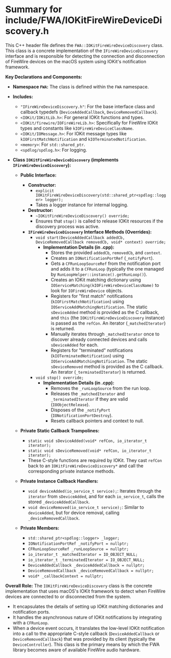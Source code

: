 # Summary for include/FWA/IOKitFireWireDeviceDiscovery.h

This C++ header file defines the `FWA::IOKitFireWireDeviceDiscovery` class. This class is a concrete implementation of the `IFireWireDeviceDiscovery` interface and is responsible for detecting the connection and disconnection of FireWire devices on the macOS system using IOKit's notification framework.

**Key Declarations and Components:**

-   **Namespace `FWA`:** The class is defined within the `FWA` namespace.

-   **Includes:**
    -   `"IFireWireDeviceDiscovery.h"`: For the base interface class and callback typedefs (`DeviceAddedCallback`, `DeviceRemovedCallback`).
    -   `<IOKit/IOKitLib.h>`: For general IOKit functions and types.
    -   `<IOKit/firewire/IOFireWireLib.h>`: Specifically for FireWire IOKit types and constants like `kIOFireWireDeviceClassName`.
    -   `<IOKit/IOMessage.h>`: For IOKit message types like `kIOFirstMatchNotification` and `kIOTerminatedNotification`.
    -   `<memory>`: For `std::shared_ptr`.
    -   `<spdlog/spdlog.h>`: For logging.

-   **Class `IOKitFireWireDeviceDiscovery` (implements `IFireWireDeviceDiscovery`):**
    -   **Public Interface:**
        -   **Constructor:**
            -   `explicit IOKitFireWireDeviceDiscovery(std::shared_ptr<spdlog::logger> logger);`
            -   Takes a logger instance for internal logging.
        -   **Destructor:**
            -   `~IOKitFireWireDeviceDiscovery() override;`
            -   Ensures that `stop()` is called to release IOKit resources if the discovery process was active.
        -   **`IFireWireDeviceDiscovery` Interface Methods (Overrides):**
            -   `void start(DeviceAddedCallback addedCb, DeviceRemovedCallback removedCb, void* context) override;`
                -   **Implementation Details (in .cpp):**
                    -   Stores the provided `addedCb`, `removedCb`, and `context`.
                    -   Creates an `IONotificationPortRef` (`_notifyPort`).
                    -   Gets a `CFRunLoopSourceRef` from the notification port and adds it to a `CFRunLoop` (typically the one managed by `RunLoopHelper::instance().getRunLoop()`).
                    -   Creates an IOKit matching dictionary using `IOServiceMatching(kIOFireWireDeviceClassName)` to look for `IOFireWireDevice` objects.
                    -   Registers for "first match" notifications (`kIOFirstMatchNotification`) using `IOServiceAddMatchingNotification`. The static `sDeviceAdded` method is provided as the C callback, and `this` (the `IOKitFireWireDeviceDiscovery` instance) is passed as the `refCon`. An iterator (`_matchedIterator`) is returned.
                    -   Manually iterates through `_matchedIterator` once to discover already connected devices and calls `sDeviceAdded` for each.
                    -   Registers for "terminated" notifications (`kIOTerminatedNotification`) using `IOServiceAddMatchingNotification`. The static `sDeviceRemoved` method is provided as the C callback. An iterator (`_terminatedIterator`) is returned.
            -   `void stop() override;`
                -   **Implementation Details (in .cpp):**
                    -   Removes the `_runLoopSource` from the run loop.
                    -   Releases the `_matchedIterator` and `_terminatedIterator` if they are valid (`IOObjectRelease`).
                    -   Disposes of the `_notifyPort` (`IONotificationPortDestroy`).
                    -   Resets callback pointers and context to null.

    -   **Private Static Callback Trampolines:**
        -   `static void sDeviceAdded(void* refCon, io_iterator_t iterator);`
        -   `static void sDeviceRemoved(void* refCon, io_iterator_t iterator);`
        -   These C-style functions are required by IOKit. They cast `refCon` back to an `IOKitFireWireDeviceDiscovery*` and call the corresponding private instance methods.

    -   **Private Instance Callback Handlers:**
        -   `void deviceAdded(io_service_t service);`: Iterates through the `iterator` from `sDeviceAdded`, and for each `io_service_t`, calls the stored `_deviceAddedCallback`.
        -   `void deviceRemoved(io_service_t service);`: Similar to `deviceAdded`, but for device removal, calling `_deviceRemovedCallback`.

    -   **Private Members:**
        -   `std::shared_ptr<spdlog::logger> _logger;`
        -   `IONotificationPortRef _notifyPort = nullptr;`
        -   `CFRunLoopSourceRef _runLoopSource = nullptr;`
        -   `io_iterator_t _matchedIterator = IO_OBJECT_NULL;`
        -   `io_iterator_t _terminatedIterator = IO_OBJECT_NULL;`
        -   `DeviceAddedCallback _deviceAddedCallback = nullptr;`
        -   `DeviceRemovedCallback _deviceRemovedCallback = nullptr;`
        -   `void* _callbackContext = nullptr;`

**Overall Role:**
The `IOKitFireWireDeviceDiscovery` class is the concrete implementation that uses macOS's IOKit framework to detect when FireWire devices are connected to or disconnected from the system.
-   It encapsulates the details of setting up IOKit matching dictionaries and notification ports.
-   It handles the asynchronous nature of IOKit notifications by integrating with a `CFRunLoop`.
-   When a device event occurs, it translates the low-level IOKit notification into a call to the appropriate C-style callback (`DeviceAddedCallback` or `DeviceRemovedCallback`) that was provided by its client (typically the `DeviceController`).
This class is the primary means by which the FWA library becomes aware of available FireWire audio hardware.
